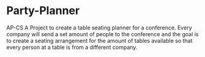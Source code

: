 # Party-Planner

AP-CS A Project to create a table seating planner for a conference. Every company will send a set amount of people to the conference and the goal is to create a seating arrangement for the amount of tables available so that every person at a table is from a different company.
